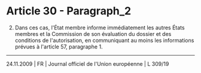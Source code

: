 # Article 30 - Paragraph_2

2. Dans ces cas, l'État membre informe immédiatement les autres États membres et la Commission de son évaluation du dossier et des conditions de l'autorisation, en communiquant au moins les informations prévues à l'article 57, paragraphe 1.
---


24.11.2009 | FR | Journal officiel de l'Union européenne | L 309/19
